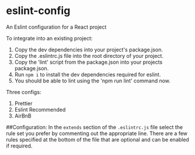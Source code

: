 # eslint-config
An Eslint configuration for a React project

To integrate into an existing project: 
1. Copy the dev dependencies into your project's package.json.
2. Copy the .eslintrc.js file into the root directory of your project.
3. Copy the 'lint' script from the package.json into your projects package.json. 
3. Run `npm i` to install the dev dependencies required for eslint.
4. You should be able to lint using the 'npm run lint' command now.

Three configs:
1. Prettier
2. Eslint Recommended
3. AirBnB


##Configuration:
In the `extends` section of the `.eslintrc.js` file select the rule set you prefer by commenting out the appropriate line.
There are a few rules specified at the bottom of the file that are optional and can be enabled if required.